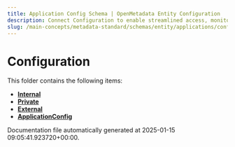 ```yaml
---
title: Application Config Schema | OpenMetadata Entity Configuration
description: Connect Configuration to enable streamlined access, monitoring, or search of enterprise data using secure and scalable integrations.
slug: /main-concepts/metadata-standard/schemas/entity/applications/configuration
---
```


# Configuration

This folder contains the following items:

- [**Internal**](/main-concepts/metadata-standard/schemas/entity/applications/configuration/internal)
- [**Private**](/main-concepts/metadata-standard/schemas/entity/applications/configuration/private)
- [**External**](/main-concepts/metadata-standard/schemas/entity/applications/configuration/external)
- [**ApplicationConfig**](/main-concepts/metadata-standard/schemas/entity/applications/configuration/applicationconfig)


Documentation file automatically generated at 2025-01-15 09:05:41.923720+00:00.

